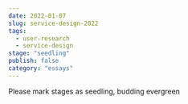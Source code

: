 ```yaml
---
date: 2022-01-07
slug: service-design-2022
tags:
  - user-research
  - service-design
stage: "seedling"
publish: false
category: "essays"
---
```


Please mark stages as seedling, budding evergreen